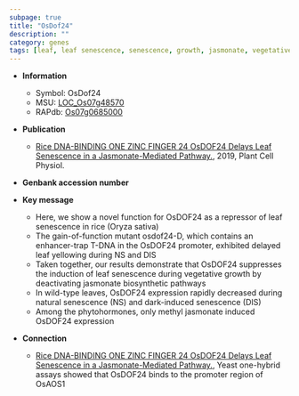```yaml
---
subpage: true
title: "OsDof24"
description: ""
category: genes
tags: [leaf, leaf senescence, senescence, growth, jasmonate, vegetative, methyl jasmonate]
---
```


* **Information**  
    + Symbol: OsDof24  
    + MSU: [LOC_Os07g48570](http://rice.plantbiology.msu.edu/cgi-bin/ORF_infopage.cgi?orf=LOC_Os07g48570)  
    + RAPdb: [Os07g0685000](http://rapdb.dna.affrc.go.jp/viewer/gbrowse_details/irgsp1?name=Os07g0685000)  

* **Publication**  
    + [Rice DNA-BINDING ONE ZINC FINGER 24 OsDOF24 Delays Leaf Senescence in a Jasmonate-Mediated Pathway.](http://www.ncbi.nlm.nih.gov/pubmed?term=Rice+DNA-BINDING+ONE+ZINC+FINGER+24+OsDOF24+Delays+Leaf+Senescence+in+a+Jasmonate-Mediated+Pathway.%5BTitle%5D), 2019, Plant Cell Physiol.

* **Genbank accession number**  

* **Key message**  
    + Here, we show a novel function for OsDOF24 as a repressor of leaf senescence in rice (Oryza sativa)
    + The gain-of-function mutant osdof24-D, which contains an enhancer-trap T-DNA in the OsDOF24 promoter, exhibited delayed leaf yellowing during NS and DIS
    + Taken together, our results demonstrate that OsDOF24 suppresses the induction of leaf senescence during vegetative growth by deactivating jasmonate biosynthetic pathways
    + In wild-type leaves, OsDOF24 expression rapidly decreased during natural senescence (NS) and dark-induced senescence (DIS)
    + Among the phytohormones, only methyl jasmonate induced OsDOF24 expression

* **Connection**  
    + [Rice DNA-BINDING ONE ZINC FINGER 24 OsDOF24 Delays Leaf Senescence in a Jasmonate-Mediated Pathway.](http://www.ncbi.nlm.nih.gov/pubmed?term=Rice+DNA-BINDING+ONE+ZINC+FINGER+24+OsDOF24+Delays+Leaf+Senescence+in+a+Jasmonate-Mediated+Pathway.%5BTitle%5D),  Yeast one-hybrid assays showed that OsDOF24 binds to the promoter region of OsAOS1



